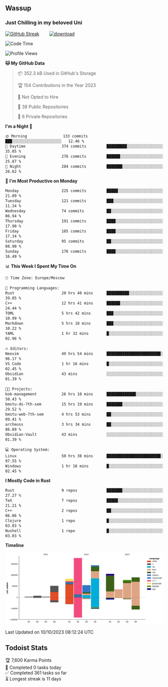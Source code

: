 ## Wassup 
### Just Chilling in my beloved Uni 

<!--
-->

[![GitHub Streak](http://github-readme-streak-stats.herokuapp.com?user=archeoss&theme=shades-of-purple&hide_border=true&date_format=j%20M%5B%20Y%5D)](https://git.io/streak-stats)&nbsp;&nbsp;&nbsp;&nbsp;&nbsp;&nbsp;&nbsp;&nbsp;[![download](https://user-images.githubusercontent.com/68448737/147796309-d8b65b1d-4dde-40d9-b03a-2b42aaa6cd43.jpeg)
](http://bmstu.ru/)

<!--START_SECTION:waka-->
![Code Time](http://img.shields.io/badge/Code%20Time-1%2C874%20hrs%2043%20mins-blue)

![Profile Views](http://img.shields.io/badge/Profile%20Views-56-blue)

**🐱 My GitHub Data** 

> 📦 352.3 kB Used in GitHub's Storage 
 > 
> 🏆 154 Contributions in the Year 2023
 > 
> 🚫 Not Opted to Hire
 > 
> 📜 38 Public Repositories 
 > 
> 🔑 6 Private Repositories 
 > 
**I'm a Night 🦉** 

```text
🌞 Morning                133 commits         ███░░░░░░░░░░░░░░░░░░░░░░   12.46 % 
🌆 Daytime                374 commits         █████████░░░░░░░░░░░░░░░░   35.05 % 
🌃 Evening                276 commits         ██████░░░░░░░░░░░░░░░░░░░   25.87 % 
🌙 Night                  284 commits         ███████░░░░░░░░░░░░░░░░░░   26.62 % 
```
📅 **I'm Most Productive on Monday** 

```text
Monday                   225 commits         █████░░░░░░░░░░░░░░░░░░░░   21.09 % 
Tuesday                  121 commits         ███░░░░░░░░░░░░░░░░░░░░░░   11.34 % 
Wednesday                74 commits          ██░░░░░░░░░░░░░░░░░░░░░░░   06.94 % 
Thursday                 191 commits         ████░░░░░░░░░░░░░░░░░░░░░   17.90 % 
Friday                   185 commits         ████░░░░░░░░░░░░░░░░░░░░░   17.34 % 
Saturday                 95 commits          ██░░░░░░░░░░░░░░░░░░░░░░░   08.90 % 
Sunday                   176 commits         ████░░░░░░░░░░░░░░░░░░░░░   16.49 % 
```


📊 **This Week I Spent My Time On** 

```text
🕑︎ Time Zone: Europe/Moscow

💬 Programming Languages: 
Rust                     20 hrs 40 mins      ██████████░░░░░░░░░░░░░░░   39.85 % 
C++                      12 hrs 41 mins      ██████░░░░░░░░░░░░░░░░░░░   24.44 % 
TOML                     5 hrs 42 mins       ███░░░░░░░░░░░░░░░░░░░░░░   10.99 % 
Markdown                 5 hrs 18 mins       ███░░░░░░░░░░░░░░░░░░░░░░   10.22 % 
YAML                     1 hr 32 mins        █░░░░░░░░░░░░░░░░░░░░░░░░   02.96 % 

🔥 Editors: 
Neovim                   49 hrs 54 mins      ████████████████████████░   96.17 % 
VS Code                  1 hr 16 mins        █░░░░░░░░░░░░░░░░░░░░░░░░   02.45 % 
Obsidian                 43 mins             ░░░░░░░░░░░░░░░░░░░░░░░░░   01.39 % 

🐱‍💻 Projects: 
bob-management           26 hrs 10 mins      █████████████░░░░░░░░░░░░   50.43 % 
bmstu-ds-7th-sem         15 hrs 19 mins      ███████░░░░░░░░░░░░░░░░░░   29.52 % 
bmstu-web-7th-sem        4 hrs 53 mins       ██░░░░░░░░░░░░░░░░░░░░░░░   09.41 % 
archeoss                 3 hrs 34 mins       ██░░░░░░░░░░░░░░░░░░░░░░░   06.89 % 
Obsidian-Vault           43 mins             ░░░░░░░░░░░░░░░░░░░░░░░░░   01.39 % 

💻 Operating System: 
Linux                    50 hrs 38 mins      ████████████████████████░   97.55 % 
Windows                  1 hr 16 mins        █░░░░░░░░░░░░░░░░░░░░░░░░   02.45 % 
```

**I Mostly Code in Rust** 

```text
Rust                     9 repos             ███████░░░░░░░░░░░░░░░░░░   27.27 % 
TeX                      7 repos             █████░░░░░░░░░░░░░░░░░░░░   21.21 % 
C++                      2 repos             ██░░░░░░░░░░░░░░░░░░░░░░░   06.06 % 
Clojure                  1 repo              █░░░░░░░░░░░░░░░░░░░░░░░░   03.03 % 
Nushell                  1 repo              █░░░░░░░░░░░░░░░░░░░░░░░░   03.03 % 
```



**Timeline**

![Lines of Code chart](https://raw.githubusercontent.com/archeoss/archeoss/master/assets/bar_graph.png)


 Last Updated on 10/10/2023 08:12:24 UTC
<!--END_SECTION:waka-->

## Todoist Stats

<!-- TODO-IST:START -->
🏆  7,600 Karma Points           
🌸  Completed 0 tasks today           
✅  Completed 361 tasks so far           
⏳  Longest streak is 11 days
<!-- TODO-IST:END -->
